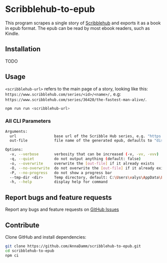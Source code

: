 # Scribblehub-to-epub
This program scrapes a single story of [Scribblehub](https://www.scribblehub.com) and exports it as a book in epub format.
The epub can be read by most ebook readers, such as Kindle.

## Installation
TODO

## Usage
`<scribblehub-url>` refers to the main page of a story, looking like this: `https://www.scribblehub.com/series/<id>/<name>/,`
e.g: `https://www.scribblehub.com/series/36420/the-fastest-man-alive/`.

```bash
npm run run <scribblehub-url>
```

### All CLI Parameters
```bash
Arguments:
  url                 base url of the Scribble Hub series, e.g. "https://www.scribblehub.com/series/36420/the-fastest-man-alive/"
  out-file            file name of the generated epub, defaults to "dist/<book-url-slug>.epub"

Options:
  -v, --verbose       verbosity that can be increased (-v, -vv, -vvv)
  -q, --quiet         do not output anything (default: false)
  -o, --overwrite     overwrite the [out-file] if it already exists
  -O, --no-overwrite  do not overwrite the [out-file] if it already exists
  -P, --no-progress   do not show a progress bar
  --tmp-dir <dir>     Temp directory, default: C:\Users\valys\AppData\Local\Temp (default: "C:\\Users\\valys\\AppData\\Local\\Temp")
  -h, --help          display help for command
```

## Report bugs and feature requests
Report any bugs and feature requests on [GitHub Issues](https://github.com/AnnaDamm/scribblehub-to-epub/issues)

## Contribute
Clone GitHub and install dependencies:
```bash
git clone https://github.com/AnnaDamm/scribblehub-to-epub.git
cd scribblehub-to-epub
npm ci
```
